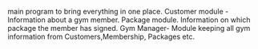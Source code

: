 main program to bring everything in one place.
Customer module - Information about a gym member.
Package module. Information on which package the member has signed.
Gym Manager- Module keeping all gym information from Customers,Membership, Packages etc.